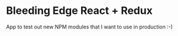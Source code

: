 Bleeding Edge React + Redux
=====================

App to test out new NPM modules that I want to use in production :-)

